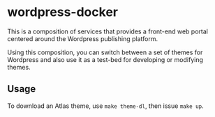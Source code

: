 # wordpress-docker

This is a composition of services that provides a front-end web portal centered around the Wordpress publishing platform.

Using this composition, you can switch between a set of themes for Wordpress and also use it as a test-bed for developing or modifying themes.

## Usage

To download an Atlas theme, use `make theme-dl`, then issue `make up`.

